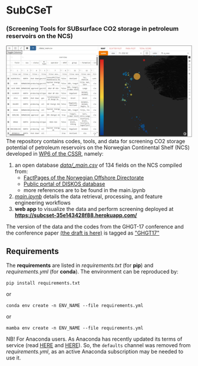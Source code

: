 # SubCSeT 
### (Screening Tools for SUBsurface CO2 storage in petroleum reservoirs on the NCS)  
![](./assets/app_view.png)
The repository contains codes, tools, and data for screening CO2 storage potential of petroleum reservoirs on the Norwegian Continental Shelf (NCS) developed in [WP6 of the CSSR](https://cssr.no/research/fa3/wp-6/), namely:
1.  an open database [*data/_main.csv*](https://github.com/cssr-tools/SubCSeT/blob/main/data/_main.csv) of 134 fields on the NCS compiled from:
    * [FactPages of the Norwegian Offshore Directorate](https://factpages.sodir.no/)  
    * [Public portal of DISKOS database](https://www.diskos.com/) 
    * more references are to be found in the main.ipynb  
2. [*main.ipynb*](https://github.com/cssr-tools/SubCSeT/blob/main/main.ipynb) details the data retrieval, processing, and feature engineering workflows  
3. **web app** to visualize the data and perform screening deployed at **https://subcset-35e143428f88.herokuapp.com/**  
  
The version of the data and the codes from the GHGT-17 conference and the conference paper [(the draft is here)](https://github.com/cssr-tools/SubCSeT/blob/main/GHGT-17%2C%20Khrulenko%2C%20Mykkeltvedt%2C%20Gasda%20-%20draft.pdf) is tagged as ["GHGT17"](https://github.com/cssr-tools/SubCSeT/releases/tag/GHGT17) 

## Requirements
The **requirements** are listed in *requirements.txt* (for **pip**) and *requirements.yml* (for **conda**). The environment can be reproduced by:  
```
pip install requirements.txt
```  
or 
```
conda env create -n ENV_NAME --file requirements.yml
``` 
or 
```
mamba env create -n ENV_NAME --file requirements.yml
``` 

NB! For Anaconda users. As Anaconda has recently updated its terms of service (read [HERE](https://www.anaconda.com/blog/is-conda-free) and [HERE](https://www.anaconda.com/pricing/terms-of-service-faqs)). So, the `defaults` channel was removed from *requirements.yml*, as an active Anaconda subscription may be needed to use it. 
